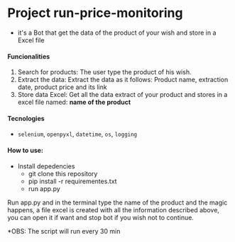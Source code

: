 # Project run-price-monitoring

- it's a Bot that get the data of the product of your wish and store in a Excel file

#### Funcionalities

1. Search for products: The user type the product of his wish.
2. Extract the data: Extract the data as it follows:  Product name, extraction date, product price and its link
3. Store data Excel: Get all the data extract of your product and stores in a excel file named: **name of the product**

#### Tecnologies

- `selenium`, `openpyxl`, `datetime`, `os`, `logging`

#### How to use:

- Install depedencies
  - git clone this repository
  - pip install -r requirementes.txt
  - run app.py

Run app.py and in the terminal type the name of the product and the magic happens, a file excel is created with all the information described above, 
you can open it if want and stop bot if you wish not to continue.

*OBS: The script will run every 30 min
